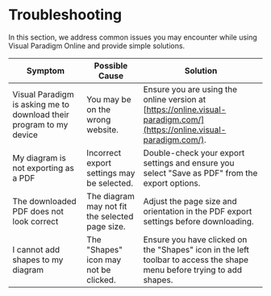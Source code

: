 # Troubleshooting

In this section, we address common issues you may encounter while using Visual Paradigm Online and provide simple solutions.

| Symptom                                                             | Possible Cause                                  | Solution                                                                                                               |
| ------------------------------------------------------------------- | ----------------------------------------------- | ---------------------------------------------------------------------------------------------------------------------- |
| Visual Paradigm is asking me to download their program to my device | You may be on the wrong website.                | Ensure you are using the online version at [https://online.visual-paradigm.com/](https://online.visual-paradigm.com/). |
| My diagram is not exporting as a PDF                                | Incorrect export settings may be selected.      | Double-check your export settings and ensure you select "Save as PDF" from the export options.                         |
| The downloaded PDF does not look correct                            | The diagram may not fit the selected page size. | Adjust the page size and orientation in the PDF export settings before downloading.                                    |
| I cannot add shapes to my diagram                                   | The "Shapes" icon may not be clicked.           | Ensure you have clicked on the "Shapes" icon in the left toolbar to access the shape menu before trying to add shapes. |

